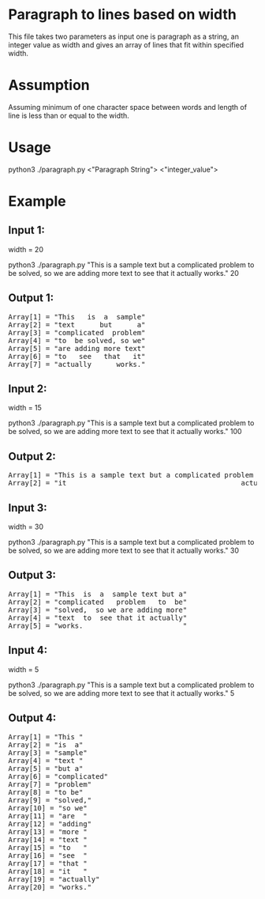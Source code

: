 # Paragraph to lines based on width

This file takes two parameters as input one is paragraph as a string, an integer value as width and gives an array of lines that fit within specified width.

# Assumption
Assuming minimum of one character space between words and length of line is less than or equal to the width.

# Usage
python3 ./paragraph.py <"Paragraph String"> <"integer_value">

# Example
## Input 1:
width = 20

python3 ./paragraph.py "This is a sample text but a complicated problem to be solved, so we are adding more text to see that it actually works." 20

## Output 1:
<pre>
Array[1] = "This   is  a  sample"
Array[2] = "text      but      a"
Array[3] = "complicated  problem"
Array[4] = "to  be solved, so we"
Array[5] = "are adding more text"
Array[6] = "to   see   that   it"
Array[7] = "actually      works."
</pre>

## Input 2: 
width = 15

python3 ./paragraph.py "This is a sample text but a complicated problem to be solved, so we are adding more text to see that it actually works." 100
## Output 2:
<pre>
Array[1] = "This is a sample text but a complicated problem to be solved, so we are adding more text to see that"
Array[2] = "it                                          actually                                          works."
</pre>

## Input 3:
width = 30

python3 ./paragraph.py "This is a sample text but a complicated problem to be solved, so we are adding more text to see that it actually works." 30
## Output 3:

<pre>
Array[1] = "This  is  a  sample text but a"
Array[2] = "complicated   problem   to  be"
Array[3] = "solved,  so we are adding more"
Array[4] = "text  to  see that it actually"
Array[5] = "works.                        "
</pre>

## Input 4:
width = 5

python3 ./paragraph.py "This is a sample text but a complicated problem to be solved, so we are adding more text to see that it actually works." 5
## Output 4:
<pre>
Array[1] = "This "
Array[2] = "is  a"
Array[3] = "sample"
Array[4] = "text "
Array[5] = "but a"
Array[6] = "complicated"
Array[7] = "problem"
Array[8] = "to be"
Array[9] = "solved,"
Array[10] = "so we"
Array[11] = "are  "
Array[12] = "adding"
Array[13] = "more "
Array[14] = "text "
Array[15] = "to   "
Array[16] = "see  "
Array[17] = "that "
Array[18] = "it   "
Array[19] = "actually"
Array[20] = "works."
</pre>
